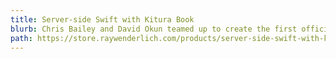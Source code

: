 ```yaml
---
title: Server-side Swift with Kitura Book
blurb: Chris Bailey and David Okun teamed up to create the first official Kitura book
path: https://store.raywenderlich.com/products/server-side-swift-with-kitura
---
```

